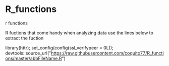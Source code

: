 # R_functions
r functions


R fuctions that come handy when analyzing data
use the lines below to extract the fuction

library(httr);
set_config(config(ssl_verifypeer = 0L));
devtools::source_url("https://raw.githubusercontent.com/coquito77/R_functions/master/abbFileName.R")
